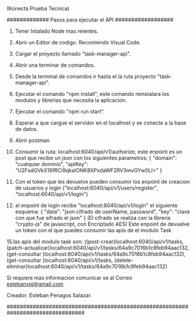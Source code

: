 (Konecta Prueba Tecnica)

############# Pasos para ejecutar el API  ##################

1. Tener Intalado Node mas reientes.

2. Abrir un Editor de codigo. Recomiendo Visual Code.

3. Cargar el proyecto llamado "task-manager-api".

6. Abrir una terminar de comandos.

7. Desde la terminal de comandos ir hasta el la ruta proyecto "task-manager-api".

8. Ejecutar el comando "npm install", este comando reinstalara los modulos y librerias que necesita la aplicacion.

9. Ejecutar el comando "npm run start".

10. Esperar a que cargue el servidor en el localhost y se conecte a la base de datos. 

11. Abrir postman

12. Consumir la ruta: localhost:6040/api/v1/authorize, este enpoint es un post que recibe un json
con los siguientes parametros: 
{
    "domain": "cualquier dominio",
    "apiKey": "U2FsdGVkX19fRCi9qkaIONK8XPxdaWF2RV3mvGYw0LI="
}

13. Con el token que les devuelve pueden consumir los enpoint de creacion de usuarios y login
    ("localhost:6040/api/v1/users/register", "localhost:6040/api/v1/login")

14. el enpoint de login recibe "localhost:6040/api/v1/login" el siguiente esquema:
{
    "data": "json cifrado de userName, password",
    "key":  "clave con que fue sifrado el json"
}
(El cifrado se realiza con la libreria "crypto-js" de javascript, con Encriptado AES)
Este enpoint de devuelve un token con el que puedes consumir las apis de el modulo Task

15.las apis del modulo task son: ((post-crear)localhost:6040/api/v1/tasks, (patch-actualizar)localhost:6040/api/v1/tasks/64a9c7016b1c8feb94aac132, 
(get-consultar )localhost:6040/api/v1/tasks/64a9c7016b1c8feb94aac132), (get-consultar )localhost:6040/api/v1/tasks, (delete-eliminar)localhost:6040/api/v1/tasks/64a9c7016b1c8feb94aac132)

Si requiere mas informacion comunicar se al Correo estebanxpj@gmail.com.

Creador: Esteban Penagos Salazar.

################################################################################
